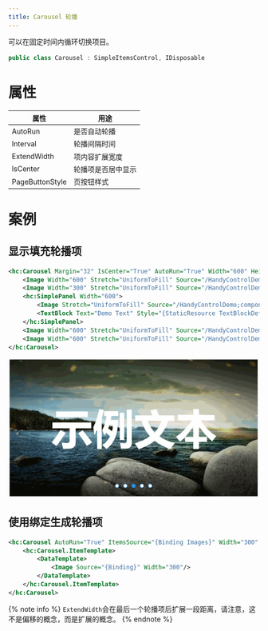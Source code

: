 ```yaml
---
title: Carousel 轮播
---
```


可以在固定时间内循环切换项目。

```c#
public class Carousel : SimpleItemsControl, IDisposable
```

# 属性

| 属性                   | 用途                           |
| ---------------------- | ------------------------------|
| AutoRun                | 是否自动轮播                   |
| Interval               | 轮播间隔时间                   |
| ExtendWidth            | 项内容扩展宽度                 |
| IsCenter               | 轮播项是否居中显示              |
| PageButtonStyle        | 页按钮样式                     |

# 案例

## 显示填充轮播项

```xml
<hc:Carousel Margin="32" IsCenter="True" AutoRun="True" Width="600" Height="330" VerticalAlignment="Center">
    <Image Width="600" Stretch="UniformToFill" Source="/HandyControlDemo;component/Resources/Img/1.jpg"/>
    <Image Width="300" Stretch="UniformToFill" Source="/HandyControlDemo;component/Resources/Img/2.jpg"/>
    <hc:SimplePanel Width="600">
        <Image Stretch="UniformToFill" Source="/HandyControlDemo;component/Resources/Img/3.jpg"/>
        <TextBlock Text="Demo Text" Style="{StaticResource TextBlockDefault}" FontSize="100" FontWeight="Bold" Foreground="White"/>
    </hc:SimplePanel>
    <Image Width="600" Stretch="UniformToFill" Source="/HandyControlDemo;component/Resources/Img/4.jpg"/>
    <Image Width="600" Stretch="UniformToFill" Source="/HandyControlDemo;component/Resources/Img/5.jpg"/>
</hc:Carousel>
```

![Carousel](https://raw.githubusercontent.com/HandyOrg/HandyOrgResource/master/HandyControl/Resources/Carousel.gif)

## 使用绑定生成轮播项

```xml
<hc:Carousel AutoRun="True" ItemsSource="{Binding Images}" Width="300" Height="200">
    <hc:Carousel.ItemTemplate>
        <DataTemplate>
            <Image Source="{Binding}" Width="300"/>
        </DataTemplate>
    </hc:Carousel.ItemTemplate>
</hc:Carousel>
```

{% note info %}
`ExtendWidth`会在最后一个轮播项后扩展一段距离，请注意，这不是偏移的概念，而是扩展的概念。
{% endnote %}